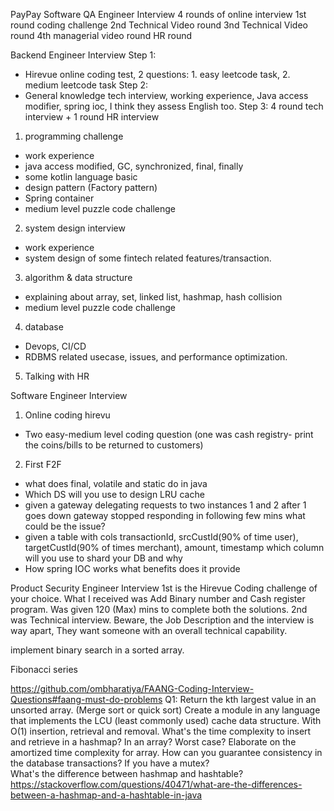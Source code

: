 PayPay
Software QA Engineer Interview
4 rounds of online interview
1st round coding challenge
2nd Technical Video round
3nd Technical Video round
4th managerial video round
HR round

Backend Engineer Interview
Step 1:

- Hirevue online coding test, 2 questions: 1. easy leetcode task, 2. medium leetcode task
  Step 2:
- General knowledge tech interview, working experience, Java access modifier, spring ioc, I think they assess English too.
  Step 3:
  4 round tech interview + 1 round HR interview

1. programming challenge

- work experience
- java access modified, GC, synchronized, final, finally
- some kotlin language basic
- design pattern (Factory pattern)
- Spring container
- medium level puzzle code challenge

2. system design interview

- work experience
- system design of some fintech related features/transaction.

3. algorithm & data structure

- explaining about array, set, linked list, hashmap, hash collision
- medium level puzzle code challenge

4. database

- Devops, CI/CD
- RDBMS related usecase, issues, and performance optimization.

5. Talking with HR

Software Engineer Interview

1. Online coding hirevu

- Two easy-medium level coding question (one was cash registry- print the coins/bills to be returned to customers)

2. First F2F

- what does final, volatile and static do in java
- Which DS will you use to design LRU cache
- given a gateway delegating requests to two instances 1 and 2
  after 1 goes down gateway stopped responding in following few mins
  what could be the issue?
- given a table with cols transactionId, srcCustId(90% of time user), targetCustId(90% of times merchant), amount, timestamp
  which column will you use to shard your DB and why
- How spring IOC works what benefits does it provide

Product Security Engineer Interview
1st is the Hirevue Coding challenge of your choice. What I received was Add Binary number and Cash register program. Was given 120 (Max) mins to complete both the solutions.
2nd was Technical interview. Beware, the Job Description and the interview is way apart, They want someone with an overall technical capability.

implement binary search in a sorted array.

Fibonacci series

https://github.com/ombharatiya/FAANG-Coding-Interview-Questions#faang-must-do-problems
Q1: Return the kth largest value in an unsorted array. (Merge sort or quick sort)
Create a module in any language that implements the LCU (least commonly used) cache data structure. With O(1) insertion, retrieval and removal.
What's the time complexity to insert and retrieve in a hashmap? In an array? Worst case? Elaborate on the amortized time complexity for array.
How can you guarantee consistency in the database transactions? If you have a mutex?  
What's the difference between hashmap and hashtable?  
https://stackoverflow.com/questions/40471/what-are-the-differences-between-a-hashmap-and-a-hashtable-in-java
